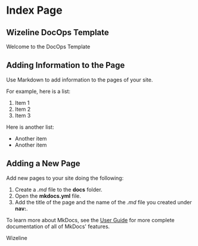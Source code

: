 # Index Page

## Wizeline DocOps Template

Welcome to the DocOps Template

## Adding Information to the Page

Use Markdown to add information to the pages of your site.

For example, here is a list:

1. Item 1
2. Item 2
3. Item 3

Here is another list:

* Another item
* Another item


## Adding a New Page

Add new pages to your site doing the following:

1. Create a _.md_ file to the **docs** folder.
2. Open the **mkdocs.yml** file.
3. Add the title of the page and the name of the _.md_ file you created under **nav:**.

To learn more about MkDocs, see the [User Guide](https://www.mkdocs.org/user-guide/) for more complete documentation of all of MkDocs' features.

Wizeline